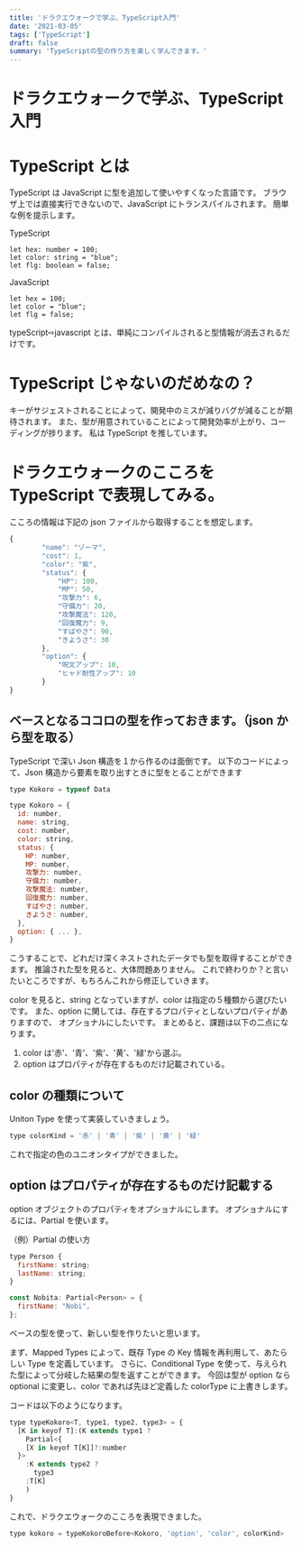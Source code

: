 ```yaml
---
title: 'ドラクエウォークで学ぶ、TypeScript入門'
date: '2021-03-05'
tags: ['TypeScript']
draft: false
summary: 'TypeScriptの型の作り方を楽しく学んできます。'
---
```


# ドラクエウォークで学ぶ、TypeScript 入門

# TypeScript とは

TypeScript は JavaScript に型を追加して使いやすくなった言語です。
ブラウザ上では直接実行できないので、JavaScript にトランスパイルされます。
簡単な例を提示します。

TypeScript

```
let hex: number = 100;
let color: string = "blue";
let flg: boolean = false;
```

JavaScript

```
let hex = 100;
let color = "blue";
let flg = false;
```

typeScript⇨javascript とは、単純にコンパイルされると型情報が消去されるだけです。

# TypeScript じゃないのだめなの？

キーがサジェストされることによって、開発中のミスが減りバグが減ることが期待されます。
また、型が用意されていることによって開発効率が上がり、コーディングが捗ります。
私は TypeScript を推しています。

# ドラクエウォークのこころを TypeScript で表現してみる。

こころの情報は下記の json ファイルから取得することを想定します。

```javascript
{
        "name": "ゾーマ",
        "cost": 1,
        "color": "紫",
        "status": {
            "HP": 100,
            "MP": 50,
            "攻撃力": 6,
            "守備力": 20,
            "攻撃魔法": 120,
            "回復魔力": 9,
            "すばやさ": 90,
            "きようさ": 30
        },
        "option": {
            "呪文アップ": 10,
            "ヒャド耐性アップ": 10
        }
}
```

## ベースとなるココロの型を作っておきます。（json から型を取る）

TypeScript で深い Json 構造を１から作るのは面倒です。
以下のコードによって、Json 構造から要素を取り出すときに型をとることができます

```javascript
type Kokoro = typeof Data
```

```javascript
type Kokoro = {
  id: number,
  name: string,
  cost: number,
  color: string,
  status: {
    HP: number,
    MP: number,
    攻撃力: number,
    守備力: number,
    攻撃魔法: number,
    回復魔力: number,
    すばやさ: number,
    きようさ: number,
  },
  option: { ... },
}
```

こうすることで、どれだけ深くネストされたデータでも型を取得することができます。
推論された型を見ると、大体問題ありません。
これで終わりか？と言いたいところですが、もちろんこれから修正していきます。

color を見ると、string となっていますが、color は指定の５種類から選びたいです。
また、option に関しては、存在するプロパティとしないプロパティがありますので、
オプショナルにしたいです。
まとめると、課題は以下の二点になります。

1.  color は'赤'、'青'、'紫'、'黄'、'緑'から選ぶ。
2.  option はプロパティが存在するものだけ記載されている。

## color の種類について

Uniton Type を使って実装していきましょう。

```javascript
type colorKind = '赤' | '青' | '紫' | '黄' | '緑'
```

これで指定の色のユニオンタイプができました。

## option はプロパティが存在するものだけ記載する

option オブジェクトのプロパティをオプショナルにします。
オプショナルにするには、Partial を使います。

（例）Partial の使い方

```javascript
type Person {
  firstName: string;
  lastName: string;
}

const Nobita: Partial<Person> = {
  firstName: "Nobi",
};
```

ベースの型を使って、新しい型を作りたいと思います。

まず、Mapped Types によって、既存 Type の Key 情報を再利用して、あたらしい Type を定義しています。
さらに、Conditional Type を使って、与えられた型によって分岐した結果の型を返すことができます。
今回は型が option なら optional に変更し、color であれば先ほど定義した colorType に上書きします。

コードは以下のようになります。

```javascript
type typeKokoro<T, type1, type2, type3> = {
  [K in keyof T]:(K extends type1 ?
    Partial<{
    [X in keyof T[K]]?:number
  }>
    :K extends type2 ?
      type3
    :T[K]
    )
}
```

これで、ドラクエウォークのこころを表現できました。

```javascript
type kokoro = typeKokoroBefore<Kokoro, 'option', 'color', colorKind>
```
